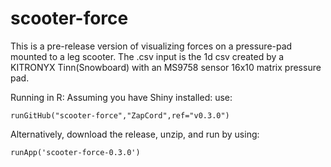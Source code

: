 # scooter-force
This is a pre-release version of visualizing forces on a pressure-pad mounted to a leg scooter.
The .csv input is the 1d csv created by a KITRONYX Tinn(Snowboard) with an MS9758 sensor 16x10 matrix pressure pad.

Running in R:
Assuming you have Shiny installed:
use: 
```
runGitHub("scooter-force","ZapCord",ref="v0.3.0")
```

Alternatively, download the release, unzip, and run by using: 
```
runApp('scooter-force-0.3.0')
```

